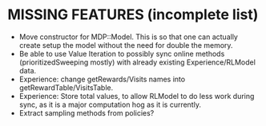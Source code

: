 MISSING FEATURES (incomplete list)
==================================

- Move constructor for MDP::Model. This is so that one can actually create setup the model without the need for double the memory.
- Be able to use Value Iteration to possibly sync online methods (prioritizedSweeping mostly) with already existing Experience/RLModel data.
- Experience: change getRewards/Visits names into getRewardTable/VisitsTable.
- Experience: Store total values, to allow RLModel to do less work during sync, as it is a major computation hog as it is currently.
- Extract sampling methods from policies?
